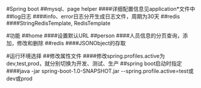 #Spring boot
##mysql、page helper
####详细配置信息见application*文件中
##log日志
####info、error日志分开生成日志文件，周期为30天
##redis
####StringRedisTemplate, RedisTemplate

#功能
##home
####设置默认URL
##person
####人员信息的分页查询，添加，修改和删除
##redis
####JSONObject的存取

#运行环境选择
##修改属性文件
####修改spring.profiles.active为dev,test,prod，就分别切换为开发、测试、生产
##spring boot启动时指定
####java -jar spring-boot-1.0-SNAPSHOT.jar --spring.profile.active=test或dev或prod